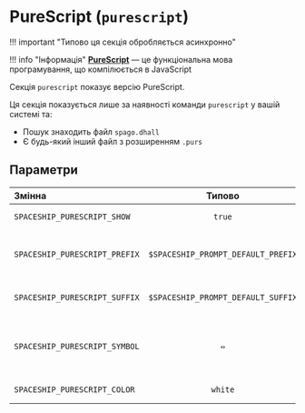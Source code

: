 # PureScript (`purescript`)

!!! important "Типово ця секція обробляється асинхронно"

!!! info "Інформація"
    [**PureScript**](https://www.purescript.org) — це функціональна мова програмування, що компілюється в JavaScript

Секція `purescript` показує версію PureScript.

Ця секція показується лише за наявності команди `purescript` у вашій системі та:

* Пошук знаходить файл `spago.dhall`
* Є будь-який інший файл з розширенням `.purs`

## Параметри

| Змінна                        |               Типово               | Опис                                    |
|:----------------------------- |:----------------------------------:| --------------------------------------- |
| `SPACESHIP_PURESCRIPT_SHOW`   |               `true`               | Показати секцію                         |
| `SPACESHIP_PURESCRIPT_PREFIX` | `$SPACESHIP_PROMPT_DEFAULT_PREFIX` | Префікс на початку секції               |
| `SPACESHIP_PURESCRIPT_SUFFIX` | `$SPACESHIP_PROMPT_DEFAULT_SUFFIX` | Суфікс в кінці секції                   |
| `SPACESHIP_PURESCRIPT_SYMBOL` |                `⇔`                 | Символ, що буде показаний перед версією |
| `SPACESHIP_PURESCRIPT_COLOR`  |              `white`               | Колір секції                            |
